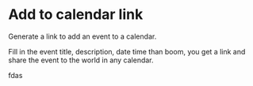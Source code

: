 # Add to calendar link

Generate a link to add an event to a calendar.

Fill in the event title, description, date time than boom, you get a link and share the event to the world in any calendar.

fdas
